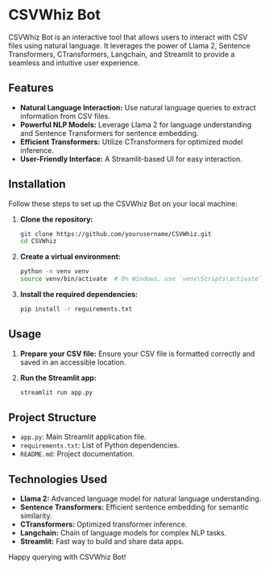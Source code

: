 # CSVWhiz Bot

CSVWhiz Bot is an interactive tool that allows users to interact with CSV files using natural language. It leverages the power of Llama 2, Sentence Transformers, CTransformers, Langchain, and Streamlit to provide a seamless and intuitive user experience.

## Features

- **Natural Language Interaction:** Use natural language queries to extract information from CSV files.
- **Powerful NLP Models:** Leverage Llama 2 for language understanding and Sentence Transformers for sentence embedding.
- **Efficient Transformers:** Utilize CTransformers for optimized model inference.
- **User-Friendly Interface:** A Streamlit-based UI for easy interaction.

## Installation

Follow these steps to set up the CSVWhiz Bot on your local machine:

1. **Clone the repository:**
    ```sh
    git clone https://github.com/yourusername/CSVWhiz.git
    cd CSVWhiz
    ```

2. **Create a virtual environment:**
    ```sh
    python -m venv venv
    source venv/bin/activate  # On Windows, use `venv\Scripts\activate`
    ```

3. **Install the required dependencies:**
    ```sh
    pip install -r requirements.txt
    ```

## Usage

1. **Prepare your CSV file:**
   Ensure your CSV file is formatted correctly and saved in an accessible location.

2. **Run the Streamlit app:**
    ```sh
    streamlit run app.py
    ```

## Project Structure

- `app.py`: Main Streamlit application file.
- `requirements.txt`: List of Python dependencies.
- `README.md`: Project documentation.

## Technologies Used

- **Llama 2:** Advanced language model for natural language understanding.
- **Sentence Transformers:** Efficient sentence embedding for semantic similarity.
- **CTransformers:** Optimized transformer inference.
- **Langchain:** Chain of language models for complex NLP tasks.
- **Streamlit:** Fast way to build and share data apps.

Happy querying with CSVWhiz Bot!
